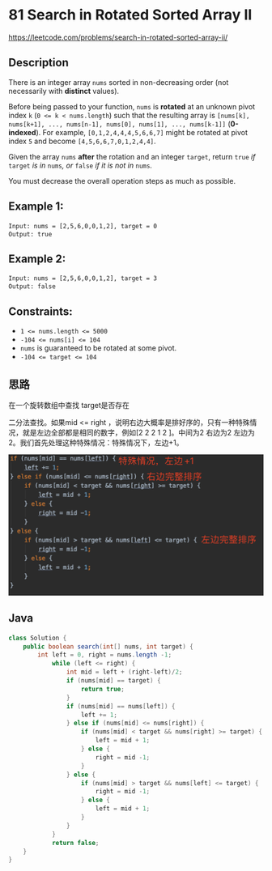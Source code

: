 # 81 Search in Rotated Sorted Array II

https://leetcode.com/problems/search-in-rotated-sorted-array-ii/

## Description

There is an integer array `nums` sorted in non-decreasing order (not necessarily with **distinct** values).

Before being passed to your function, `nums` is **rotated** at an unknown pivot index `k` (`0 <= k < nums.length`) such that the resulting array is `[nums[k], nums[k+1], ..., nums[n-1], nums[0], nums[1], ..., nums[k-1]]` (**0-indexed**). For example, `[0,1,2,4,4,4,5,6,6,7]` might be rotated at pivot index `5` and become `[4,5,6,6,7,0,1,2,4,4]`.

Given the array `nums` **after** the rotation and an integer `target`, return `true` *if* `target` *is in* `nums`*, or* `false` *if it is not in* `nums`*.*

You must decrease the overall operation steps as much as possible.

 

## **Example 1:**

```
Input: nums = [2,5,6,0,0,1,2], target = 0
Output: true
```

## **Example 2:**

```
Input: nums = [2,5,6,0,0,1,2], target = 3
Output: false
```

 

## **Constraints:**

- `1 <= nums.length <= 5000`
- `-104 <= nums[i] <= 104`
- `nums` is guaranteed to be rotated at some pivot.
- `-104 <= target <= 104`



## 思路

在一个旋转数组中查找 target是否存在

二分法查找。如果mid <= right ，说明右边大概率是排好序的，只有一种特殊情况，就是左边全部都是相同的数字，例如[2 2 2 1 2 ]。中间为2 右边为2 左边为2。我们首先处理这种特殊情况：特殊情况下，左边+1。

![image](./image.png)

## Java

```java
class Solution {
    public boolean search(int[] nums, int target) {
        int left = 0, right = nums.length -1;
            while (left <= right) {
                int mid = left + (right-left)/2;
                if (nums[mid] == target) {
                    return true;
                }
                if (nums[mid] == nums[left]) {
                    left += 1;
                } else if (nums[mid] <= nums[right]) {
                    if (nums[mid] < target && nums[right] >= target) {
                        left = mid + 1;
                    } else {
                        right = mid -1;
                    }
                } else {
                    if (nums[mid] > target && nums[left] <= target) {
                        right = mid -1;
                    } else {
                        left = mid + 1;
                    }
                }
            }
            return false;
    }
}
```


